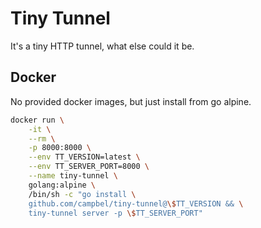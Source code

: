 # Tiny Tunnel

It's a tiny HTTP tunnel, what else could it be.

## Docker

No provided docker images, but just install from go alpine.

```bash
docker run \
    -it \
    --rm \
    -p 8000:8000 \
    --env TT_VERSION=latest \
    --env TT_SERVER_PORT=8000 \
    --name tiny-tunnel \
    golang:alpine \
    /bin/sh -c "go install \
    github.com/campbel/tiny-tunnel@\$TT_VERSION && \
    tiny-tunnel server -p \$TT_SERVER_PORT"
```
